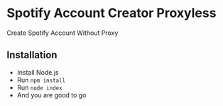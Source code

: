 # Spotify Account Creator Proxyless
 Create Spotify Account Without Proxy

## Installation
- Install Node.js
- Run ```npm install```
- Run ```node index```
- And you are good to go
